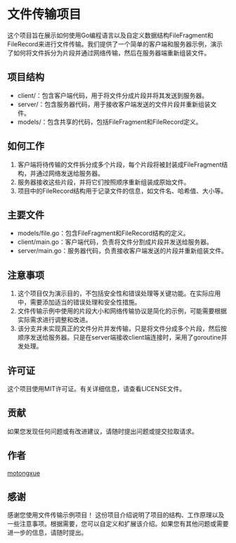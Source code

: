 # 文件传输项目
这个项目旨在展示如何使用Go编程语言以及自定义数据结构FileFragment和FileRecord来进行文件传输。我们提供了一个简单的客户端和服务器示例，演示了如何将文件拆分为片段并通过网络传输，然后在服务器端重新组装文件。

## 项目结构
- client/：包含客户端代码，用于将文件分成片段并将其发送到服务器。
- server/：包含服务器代码，用于接收客户端发送的文件片段并重新组装文件。
- models/：包含共享的代码，包括FileFragment和FileRecord定义。
## 如何工作
1. 客户端将待传输的文件拆分成多个片段，每个片段将被封装成FileFragment结构，并通过网络发送给服务器。
2. 服务器接收这些片段，并将它们按照顺序重新组装成原始文件。
3. 项目中的FileRecord结构用于记录文件的信息，如文件名、哈希值、大小等。

## 主要文件
- models/file.go：包含FileFragment和FileRecord结构的定义。
- client/main.go：客户端代码，负责将文件分割成片段并发送给服务器。
- server/main.go：服务器代码，负责接收客户端发送的片段并重新组装文件。

## 注意事项
1. 这个项目仅为演示目的，不包括安全性和错误处理等关键功能。在实际应用中，需要添加适当的错误处理和安全性措施。 
2. 文件传输示例中使用的片段大小和网络传输协议是简化的示例，可能需要根据实际需求进行调整和改进。
3. 该分支并未实现真正的文件分片并发传输，只是将文件分成多个片段，然后按顺序发送给服务器。只是在server端接收client端连接时，采用了goroutine并发处理。
## 许可证
这个项目使用MIT许可证。有关详细信息，请查看LICENSE文件。

## 贡献
如果您发现任何问题或有改进建议，请随时提出问题或提交拉取请求。

## 作者
[motongxue](https://github.com/motongxue)
## 感谢
感谢您使用文件传输示例项目！
这份项目介绍说明了项目的结构、工作原理以及一些注意事项。根据需要，您可以自定义和扩展该介绍。如果您有其他问题或需要进一步的信息，请随时提出。